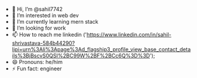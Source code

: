 - 👋 Hi, I’m @sahil7742
- 👀 I’m interested in web dev
- 🌱 I’m currently learning mern stack
- 💞️ I’m looking for work 
- 📫 How to reach me linkedin ('https://www.linkedin.com/in/sahil-shrivastava-584b44290?lipi=urn%3Ali%3Apage%3Ad_flagship3_profile_view_base_contact_details%3BjBscvS0QSI%2BC99W%2BF%2BCc6Q%3D%3D');
- 😄 Pronouns: he/him
- ⚡ Fun fact: engineer 

<!---
sahil7742/sahil7742 is a ✨ special ✨ repository because its `README.md` (this file) appears on your GitHub profile.
You can click the Preview link to take a look at your changes.
--->
